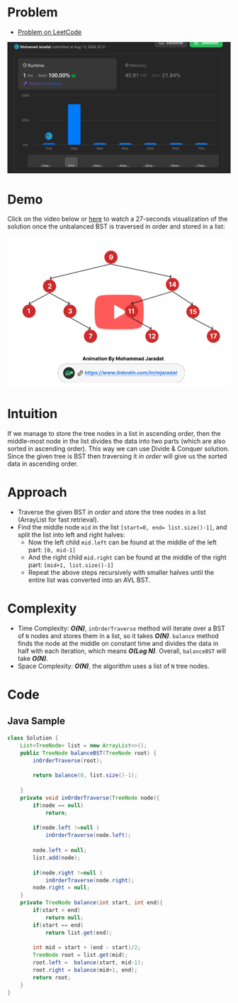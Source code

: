 # Problem
- [Problem on LeetCode](https://leetcode.com/problems/balance-a-binary-search-tree/)

![submission.png](submission.png)

# Demo
Click on the video below or [here](https://drive.google.com/file/d/1MBHy-3H9QhqFoX3JJDS_eM-zqpknmHTe/view?usp=sharing) to watch a 27-seconds visualization of the solution once the unbalanced BST is traversed in order and stored in a list:

[![bst.png](bst.png)](https://drive.google.com/file/d/1MBHy-3H9QhqFoX3JJDS_eM-zqpknmHTe/view?usp=sharing)

# Intuition
If we manage to store the tree nodes in a list in ascending order, then the middle-most node in the list divides the data into two parts (which are also sorted in ascending order).
This way we can use Divide & Conquer solution. Since the given tree is BST then traversing it *in order* will give us the sorted data in ascending order.

# Approach
- Traverse the given BST *in order* and store the tree nodes in a list (ArrayList for fast retrieval).
- Find the middle node `mid` in the list `[start=0, end= list.size()-1]`, and split the list into left and right halves:
    - Now the left child `mid.left` can be found at the middle of the left part: `[0, mid-1]`
    - And the right child `mid.right` can be found at the middle of the right part: `[mid+1, list.size()-1]`
    - Repeat the above steps recursively with smaller halves until the entire list was converted into an AVL BST.

# Complexity
- Time Complexity: ***O(N)***, `inOrderTraverse` method will iterate over a BST of `N` nodes and stores them in a list, so it takes ***O(N)***. `balance` method finds the node at the middle on constant time and divides the data in half with each iteration, which means ***O(Log N)***. Overall, `balanceBST` will take ***O(N)***.
- Space Complexity: ***O(N)***, the algorithm uses a list of `N` tree nodes.

# Code
## Java Sample
```java
class Solution {
    List<TreeNode> list = new ArrayList<>();
    public TreeNode balanceBST(TreeNode root) {
        inOrderTraverse(root);

        return balance(0, list.size()-1);

    }
    private void inOrderTraverse(TreeNode node){
        if(node == null)
            return;

        if(node.left !=null )
            inOrderTraverse(node.left);

        node.left = null;
        list.add(node);

        if(node.right !=null )
            inOrderTraverse(node.right);
        node.right = null;
    }
    private TreeNode balance(int start, int end){
        if(start > end)
            return null;
        if(start == end)
            return list.get(end);

        int mid = start + (end - start)/2;
        TreeNode root = list.get(mid);
        root.left =  balance(start, mid-1);
        root.right = balance(mid+1, end);
        return root;
    }
}
```

